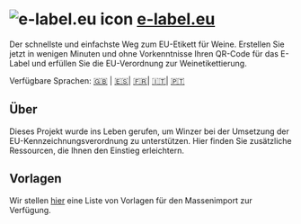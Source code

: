 # ![e-label.eu icon](https://e-label.eu/assets/images/favicons/e-label/favicon-32x32.png) [e-label.eu](https://de.e-label.eu)

Der schnellste und einfachste Weg zum EU-Etikett für Weine. Erstellen Sie jetzt in wenigen Minuten und ohne Vorkenntnisse Ihren QR-Code für das E-Label und erfüllen Sie die EU-Verordnung zur Weinetikettierung.

Verfügbare Sprachen: [🇬🇧](./README.md) | [🇪🇸](./README.es.md)| [🇫🇷](./README.fr.md)| [🇮🇹](./README.it.md)| [🇵🇹](./README.pt.md)

## Über

Dieses Projekt wurde ins Leben gerufen, um Winzer bei der Umsetzung der EU-Kennzeichnungsverordnung zu unterstützen. Hier finden Sie zusätzliche Ressourcen, die Ihnen den Einstieg erleichtern.

## Vorlagen

Wir stellen [hier](bulk-upload-templates/de) eine Liste von Vorlagen für den Massenimport zur Verfügung.
